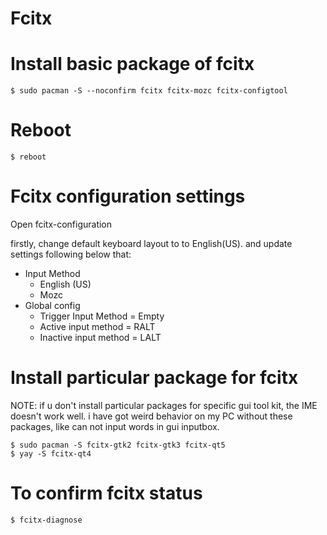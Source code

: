 # Fcitx


# Install basic package of fcitx

```
$ sudo pacman -S --noconfirm fcitx fcitx-mozc fcitx-configtool
```

# Reboot

```
$ reboot
```

# Fcitx configuration settings

Open fcitx-configuration

 
firstly, change default keyboard layout to to English(US).
and update settings following below that:

- Input Method
   - English (US)
   - Mozc
- Global config
   - Trigger Input Method = Empty
   - Active input method = RALT
   - Inactive input method = LALT


# Install particular package for fcitx

NOTE: if u don't install particular packages for specific gui tool kit, the IME doesn't work well.
i have got weird behavior on my PC without these packages, like can not input words in gui inputbox.

```
$ sudo pacman -S fcitx-gtk2 fcitx-gtk3 fcitx-qt5
$ yay -S fcitx-qt4
```

# To confirm fcitx status

```
$ fcitx-diagnose
```
